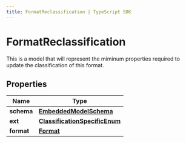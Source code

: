 ```yaml
---
title: FormatReclassification | TypeScript SDK
---
```



# FormatReclassification

This is a model that will represent the miminum properties required to update the classification of this format.

## Properties

Name | Type
------------ | -------------
**schema** | [**EmbeddedModelSchema**](EmbeddedModelSchema)
**ext** | [**ClassificationSpecificEnum**](ClassificationSpecificEnum)
**format** | [**Format**](Format)


